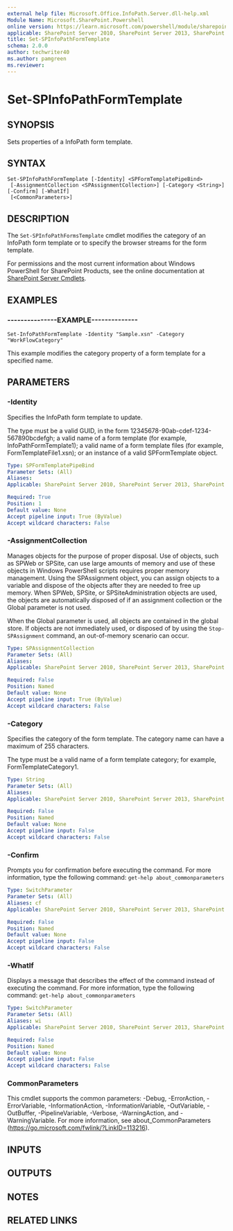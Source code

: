 ```yaml
---
external help file: Microsoft.Office.InfoPath.Server.dll-help.xml
Module Name: Microsoft.SharePoint.Powershell
online version: https://learn.microsoft.com/powershell/module/sharepoint-server/set-spinfopathformtemplate
applicable: SharePoint Server 2010, SharePoint Server 2013, SharePoint Server 2016, SharePoint Server 2019
title: Set-SPInfoPathFormTemplate
schema: 2.0.0
author: techwriter40
ms.author: pamgreen
ms.reviewer:
---
```


# Set-SPInfoPathFormTemplate

## SYNOPSIS
Sets properties of a InfoPath form template.


## SYNTAX

```
Set-SPInfoPathFormTemplate [-Identity] <SPFormTemplatePipeBind>
 [-AssignmentCollection <SPAssignmentCollection>] [-Category <String>] [-Confirm] [-WhatIf]
 [<CommonParameters>]
```

## DESCRIPTION
The `Set-SPInfoPathFormsTemplate` cmdlet modifies the category of an InfoPath form template or to specify the browser streams for the form template.

For permissions and the most current information about Windows PowerShell for SharePoint Products, see the online documentation at [SharePoint Server Cmdlets](https://learn.microsoft.com/powershell/sharepoint/sharepoint-server/sharepoint-server-cmdlets).


## EXAMPLES

### ---------------EXAMPLE--------------
```
Set-InfoPathFormTemplate -Identity "Sample.xsn" -Category "WorkFlowCategory"
```

This example modifies the category property of a form template for a specified name.


## PARAMETERS

### -Identity
Specifies the InfoPath form template to update.

The type must be a valid GUID, in the form 12345678-90ab-cdef-1234-567890bcdefgh; a valid name of a form template (for example, InfoPathFormTemplate1); a valid name of a form template files (for example, FormTemplateFile1.xsn); or an instance of a valid SPFormTemplate object.

```yaml
Type: SPFormTemplatePipeBind
Parameter Sets: (All)
Aliases: 
Applicable: SharePoint Server 2010, SharePoint Server 2013, SharePoint Server 2016, SharePoint Server 2019

Required: True
Position: 1
Default value: None
Accept pipeline input: True (ByValue)
Accept wildcard characters: False
```

### -AssignmentCollection
Manages objects for the purpose of proper disposal.
Use of objects, such as SPWeb or SPSite, can use large amounts of memory and use of these objects in Windows PowerShell scripts requires proper memory management.
Using the SPAssignment object, you can assign objects to a variable and dispose of the objects after they are needed to free up memory.
When SPWeb, SPSite, or SPSiteAdministration objects are used, the objects are automatically disposed of if an assignment collection or the Global parameter is not used.

When the Global parameter is used, all objects are contained in the global store.
If objects are not immediately used, or disposed of by using the `Stop-SPAssignment` command, an out-of-memory scenario can occur.

```yaml
Type: SPAssignmentCollection
Parameter Sets: (All)
Aliases: 
Applicable: SharePoint Server 2010, SharePoint Server 2013, SharePoint Server 2016, SharePoint Server 2019

Required: False
Position: Named
Default value: None
Accept pipeline input: True (ByValue)
Accept wildcard characters: False
```

### -Category
Specifies the category of the form template.
The category name can have a maximum of 255 characters.

The type must be a valid name of a form template category; for example, FormTemplateCategory1.

```yaml
Type: String
Parameter Sets: (All)
Aliases: 
Applicable: SharePoint Server 2010, SharePoint Server 2013, SharePoint Server 2016, SharePoint Server 2019

Required: False
Position: Named
Default value: None
Accept pipeline input: False
Accept wildcard characters: False
```

### -Confirm
Prompts you for confirmation before executing the command.
For more information, type the following command: `get-help about_commonparameters`

```yaml
Type: SwitchParameter
Parameter Sets: (All)
Aliases: cf
Applicable: SharePoint Server 2010, SharePoint Server 2013, SharePoint Server 2016, SharePoint Server 2019

Required: False
Position: Named
Default value: None
Accept pipeline input: False
Accept wildcard characters: False
```

### -WhatIf
Displays a message that describes the effect of the command instead of executing the command.
For more information, type the following command: `get-help about_commonparameters`

```yaml
Type: SwitchParameter
Parameter Sets: (All)
Aliases: wi
Applicable: SharePoint Server 2010, SharePoint Server 2013, SharePoint Server 2016, SharePoint Server 2019

Required: False
Position: Named
Default value: None
Accept pipeline input: False
Accept wildcard characters: False
```

### CommonParameters
This cmdlet supports the common parameters: -Debug, -ErrorAction, -ErrorVariable, -InformationAction, -InformationVariable, -OutVariable, -OutBuffer, -PipelineVariable, -Verbose, -WarningAction, and -WarningVariable. For more information, see about_CommonParameters (https://go.microsoft.com/fwlink/?LinkID=113216).

## INPUTS

## OUTPUTS

## NOTES

## RELATED LINKS
